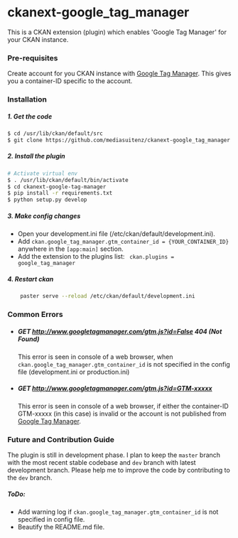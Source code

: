 # ckanext-google_tag_manager

This is a CKAN extension (plugin) which enables 'Google Tag Manager' for your CKAN instance. 

### Pre-requisites
Create account for you CKAN instance with [Google Tag Manager].
This gives you a container-ID specific to the account. 

### Installation
##### 1. Get the code
    
```sh 
$ cd /usr/lib/ckan/default/src
$ git clone https://github.com/mediasuitenz/ckanext-google_tag_manager
```

##### 2. Install the plugin

```sh
# Activate virtual env 
$ . /usr/lib/ckan/default/bin/activate
$ cd ckanext-google-tag-manager
$ pip install -r requirements.txt
$ python setup.py develop
```

##### 3. Make config changes

- Open your development.ini file (/etc/ckan/default/development.ini).
- Add `ckan.google_tag_manager.gtm_container_id = {YOUR_CONTAINER_ID}` anywhere in the `[app:main]` section.
- Add the extension to the plugins list:
    ` ckan.plugins = google_tag_manager`


##### 4. Restart ckan

```bash
    paster serve --reload /etc/ckan/default/development.ini
```

### Common Errors

* ##### GET http://www.googletagmanager.com/gtm.js?id=False 404 (Not Found)

    This error is seen in console of a web browser, when `ckan.google_tag_manager.gtm_container_id` is not specified in the config file (development.ini or production.ini)

* ##### GET http://www.googletagmanager.com/gtm.js?id=GTM-xxxxx  

    This error is seen in console of a web browser, if either the container-ID GTM-xxxxx (in this case) is invalid or the account is not published from [Google Tag Manager]. 
    

### Future and Contribution Guide

The plugin is still in development phase. I plan to keep the `master` branch with the most recent stable codebase and `dev` branch with latest development branch. Please help me to improve the code by contributing to the `dev` branch. 
##### ToDo:
- Add warning log if `ckan.google_tag_manager.gtm_container_id` is not specified in config file.
- Beautify the README.md file.


[Google Tag Manager]: https://tagmanager.google.com/?hl=en#/home

